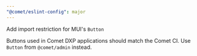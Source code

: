 ```yaml
---
"@comet/eslint-config": major
---
```


Add import restriction for MUI's `Button`

Buttons used in Comet DXP applications should match the Comet CI.
Use `Button` from `@comet/admin` instead.
